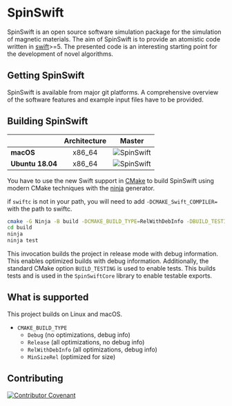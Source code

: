# SpinSwift
SpinSwift is an open source software simulation package for the simulation of magnetic materials.
The aim of SpinSwift is to provide an atomistic code written in [swift](https://swift.org)>=5. 
The presented code is an interesting starting point for the development of novel algorithms.

## Getting SpinSwift
SpinSwift is available from major git platforms.
A comprehensive overview of the software features and example input files have to be provided.

## Building SpinSwift
| | **Architecture** | **Master** |
|---|:---:|:---:|
| **macOS**        | x86_64 |![SpinSwift](https://github.com/araven/spinswift/workflows/SwiftOnMac/badge.svg)|
| **Ubuntu 18.04** | x86_64 |![SpinSwift](https://github.com/araven/spinswift/workflows/SwiftOnLinux/badge.svg)|

You have to use the new Swift support in [CMake](https://cmake.org) to build SpinSwift using modern CMake techniques with the [ninja](https://ninja-build.org) generator.

if `swiftc` is not in your path, you will need to add `-DCMAKE_Swift_COMPILER=` with the path to swiftc.

```sh
cmake -G Ninja -B build -DCMAKE_BUILD_TYPE=RelWithDebInfo -DBUILD_TESTING=YES -DCMAKE_BUILD_WITH_INSTALL_RPATH=ON
cd build
ninja
ninja test
```

This invocation builds the project in release mode with debug information.
This enables optimized builds with debug information.
Additionally, the standard CMake option `BUILD_TESTING` is used to enable tests.
This builds tests and is used in the `SpinSwiftCore` library to enable testable exports.

## What is supported

This project builds on Linux and macOS.

- `CMAKE_BUILD_TYPE`
  * `Debug` (no optimizations, debug info)
  * `Release` (all optimizations, no debug info)
  * `RelWithDebInfo` (all optimizations, debug info)
  * `MinSizeRel` (optimized for size)
  
## Contributing

[![Contributor Covenant](https://img.shields.io/badge/Contributor%20Covenant-v2.0%20adopted-ff69b4.svg)](code_of_conduct.md)
